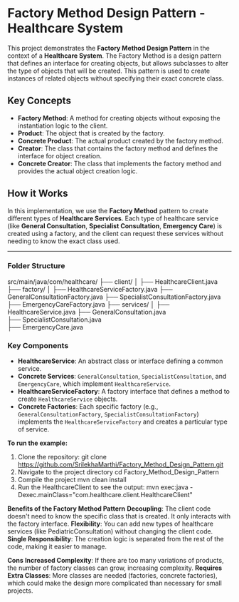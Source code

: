 # Factory Method Design Pattern - Healthcare System

This project demonstrates the **Factory Method Design Pattern** in the context of a **Healthcare System**. The Factory Method is a design pattern that defines an interface for creating objects, but allows subclasses to alter the type of objects that will be created. This pattern is used to create instances of related objects without specifying their exact concrete class.

## Key Concepts

- **Factory Method**: A method for creating objects without exposing the instantiation logic to the client.
- **Product**: The object that is created by the factory.
- **Concrete Product**: The actual product created by the factory method.
- **Creator**: The class that contains the factory method and defines the interface for object creation.
- **Concrete Creator**: The class that implements the factory method and provides the actual object creation logic.

## How it Works

In this implementation, we use the **Factory Method** pattern to create different types of **Healthcare Services**. Each type of healthcare service (like **General Consultation**, **Specialist Consultation**, **Emergency Care**) is created using a factory, and the client can request these services without needing to know the exact class used.

---

### **Folder Structure**
src/main/java/com/healthcare/ 
        ├── client/ │ 
            ├── HealthcareClient.java 
        ├── factory/ │ 
            ├── HealthcareServiceFactory.java 
            ├── GeneralConsultationFactory.java 
            ├── SpecialistConsultationFactory.java 
            ├── EmergencyCareFactory.java 
       ├── services/ │ 
            ├── HealthcareService.java 
            ├── GeneralConsultation.java  
            ├── SpecialistConsultation.java  
            ├── EmergencyCare.java
### **Key Components**
- **HealthcareService**: An abstract class or interface defining a common service.
- **Concrete Services**: `GeneralConsultation`, `SpecialistConsultation`, and `EmergencyCare`, which implement `HealthcareService`.
- **HealthcareServiceFactory**: A factory interface that defines a method to create `HealthcareService` objects.
- **Concrete Factories**: Each specific factory (e.g., `GeneralConsultationFactory`, `SpecialistConsultationFactory`) implements the `HealthcareServiceFactory` and creates a particular type of service.

**To run the example:**

1. Clone the repository:
        git clone https://github.com/SrilekhaMarthi/Factory_Method_Design_Pattern.git
2. Navigate to the project directory
       cd Factory_Method_Design_Pattern
3. Compile the project
       mvn clean install
4. Run the HealthcareClient to see the output:
       mvn exec:java -Dexec.mainClass="com.healthcare.client.HealthcareClient"
   
**Benefits of the Factory Method Pattern**
**Decoupling**: The client code doesn't need to know the specific class that is created. It only interacts with the factory interface.
**Flexibility**: You can add new types of healthcare services (like PediatricConsultation) without changing the client code.
**Single Responsibility**: The creation logic is separated from the rest of the code, making it easier to manage.

**Cons**
**Increased Complexity**: If there are too many variations of products, the number of factory classes can grow, increasing complexity.
**Requires Extra Classes**: More classes are needed (factories, concrete factories), which could make the design more complicated than necessary for small projects.







            
